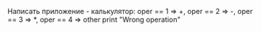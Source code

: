 Написать приложение - калькулятор: 
oper == 1 => +, oper == 2 => -, oper == 3 => *, oper == 4 =>
other print "Wrong operation"
